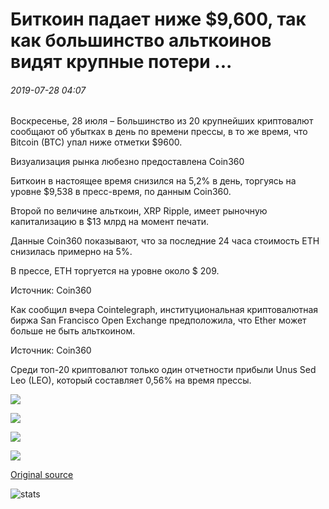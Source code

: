 # Биткоин падает ниже $9,600, так как большинство альткоинов видят крупные потери ...

###### 2019-07-28 04:07

Воскресенье, 28 июля – Большинство из 20 крупнейших криптовалют сообщают об убытках в день по времени прессы, в то же время, что Bitcoin (BTC) упал ниже отметки $9600.

Визуализация рынка любезно предоставлена Coin360

Биткоин в настоящее время снизился на 5,2% в день, торгуясь на уровне $9,538 в пресс-время, по данным Coin360.

Второй по величине альткоин, XRP Ripple, имеет рыночную капитализацию в $13 млрд на момент печати.

Данные Coin360 показывают, что за последние 24 часа стоимость ETH снизилась примерно на 5%.

В прессе, ETH торгуется на уровне около $ 209.

Источник: Coin360

Как сообщил вчера Cointelegraph, институциональная криптовалютная биржа San Francisco Open Exchange предположила, что Ether может больше не быть альткоином.

Источник: Coin360

Среди топ-20 криптовалют только один отчетности прибыли Unus Sed Leo (LEO), который составляет 0,56% на время прессы.

![](https://s3.cointelegraph.com/storage/uploads/view/8f519585119b1314e7d9fa4a68a5e96b.png)

![](https://s3.cointelegraph.com/storage/uploads/view/4dee20c905b494008c8f38381a57281c.png)

![](https://s3.cointelegraph.com/storage/uploads/view/44965814ce5cbc13a2871a42532f496e.png)

![](https://s3.cointelegraph.com/storage/uploads/view/d827bac342eacf50e3836ca2a1505792.png)

[Original source](https://cointelegraph.com/news/bitcoin-falls-under-9-600-as-most-altcoins-see-major-losses)

![stats](https://c.statcounter.com/11760860/0/a89fa40b/1/ "stats")